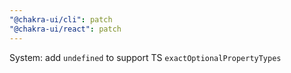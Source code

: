 ```yaml
---
"@chakra-ui/cli": patch
"@chakra-ui/react": patch
---
```


System: add `undefined` to support TS `exactOptionalPropertyTypes`

